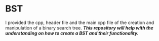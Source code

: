 # BST

I provided the cpp, header file and the main cpp file of the creation and manipulation of a binary search tree.
***This repository will help with the understanding on how to create a BST and their functionality.***
